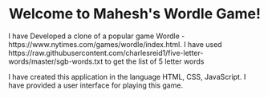 <h1 align="center">Welcome to Mahesh's Wordle Game! </h1>
I have Developed a clone of a popular game Wordle -
https://www.nytimes.com/games/wordle/index.html.
I have used
https://raw.githubusercontent.com/charlesreid1/five-letter-words/master/sgb-words.txt
to get the list of 5 letter words

I have created this application in the language HTML, CSS, JavaScript. I have provided a user interface for playing this game. 



